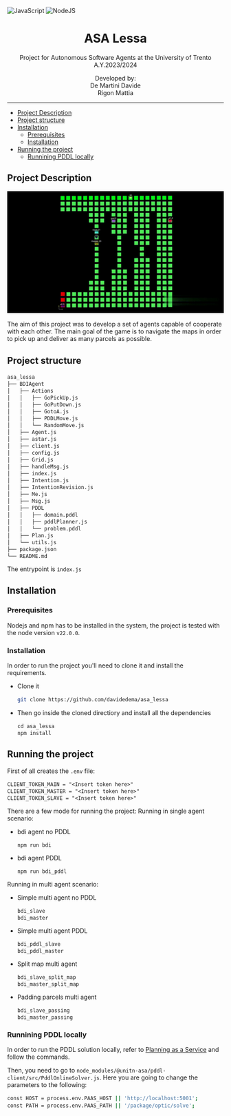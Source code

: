 ![JavaScript](https://img.shields.io/badge/javascript-%23323330.svg?style=for-the-badge&logo=javascript&logoColor=%23F7DF1E)
![NodeJS](https://img.shields.io/badge/node.js-6DA55F?style=for-the-badge&logo=node.js&logoColor=white)
<p align='center'>
    <h1 align="center">ASA Lessa</h1>
    <p align="center">
    Project for Autonomous Software Agents at the University of Trento A.Y.2023/2024
    </p>
    <p align='center'>
    Developed by:<br>
    De Martini Davide <br>
    Rigon Mattia <br>
    </p>   
</p>

----------

- [Project Description](#project-description)
- [Project structure](#project-structure)
- [Installation](#installation)
  - [Prerequisites](#prerequisites)
  - [Installation](#installation-1)
- [Running the project](#running-the-project)
  - [Runnining PDDL locally](#runnining-pddl-locally)


## Project Description
<img src="assets/asa-edited.gif"/>

The aim of this project was to develop a set of agents capable of cooperate with each other. The main goal of the game is to navigate the maps in order to pick up and deliver as many parcels as possible. 

## Project structure
```
asa_lessa
├── BDIAgent
│   ├── Actions
│   │   ├── GoPickUp.js
│   │   ├── GoPutDown.js
│   │   ├── GotoA.js
│   │   ├── PDDLMove.js
│   │   └── RandomMove.js
│   ├── Agent.js
│   ├── astar.js
│   ├── client.js
│   ├── config.js
│   ├── Grid.js
│   ├── handleMsg.js
│   ├── index.js
│   ├── Intention.js
│   ├── IntentionRevision.js
│   ├── Me.js
│   ├── Msg.js
│   ├── PDDL
│   │   ├── domain.pddl
│   │   ├── pddlPlanner.js
│   │   └── problem.pddl
│   ├── Plan.js
│   └── utils.js
├── package.json
└── README.md
```
The entrypoint is `index.js`
## Installation
### Prerequisites
Nodejs and npm has to be installed in the system, the project is tested with the node version `v22.0.0`.
### Installation
In order to run the project you'll need to clone it and install the requirements. 
- Clone it

    ```BASH
    git clone https://github.com/davidedema/asa_lessa

    ```
- Then go inside the cloned directiory and install all the dependencies
  ```
  cd asa_lessa
  npm install
  ```

## Running the project
First of all creates the `.env` file:
```
CLIENT_TOKEN_MAIN = "<Insert token here>"
CLIENT_TOKEN_MASTER = "<Insert token here>"
CLIENT_TOKEN_SLAVE = "<Insert token here>"
```
There are a few mode for running the project:
Running in single agent scenario: 
- bdi agent no PDDL
    ```
    npm run bdi
    ```
- bdi agent PDDL
    ```
    npm run bdi_pddl
    ```
Running in multi agent scenario: 
- Simple multi agent no PDDL    
    ```
    bdi_slave
    bdi_master
    ```
- Simple multi agent PDDL    
    ```
    bdi_pddl_slave
    bdi_pddl_master
    ```
- Split map multi agent    
    ```
    bdi_slave_split_map
    bdi_master_split_map
    ```
- Padding parcels multi agent
    ```
    bdi_slave_passing
    bdi_master_passing
    ```
### Runnining PDDL locally

In order to run the PDDL solution locally, refer to [Planning as a Service](https://github.com/AI-Planning/planning-as-a-service) and follow the commands.

Then, you need to go to ```node_modules/@unitn-asa/pddl-client/src/PddlOnlineSolver.js```. Here you are going to change the parameters to the following:
```bash
const HOST = process.env.PAAS_HOST || 'http://localhost:5001';
const PATH = process.env.PAAS_PATH || '/package/optic/solve';
```